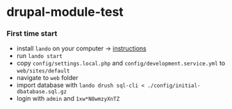 # drupal-module-test

### First time start
- install `lando` on your computer -> [instructions](https://docs.lando.dev/getting-started/installation.html)
- run `lando start`
- copy `config/settings.local.php` and `config/development.service.yml` to `web/sites/default`
- navigate to `web` folder
- import database with `lando drush sql-cli < ./config/initial-dbatabase.sql.gz`
- login with `admin` and `1xw*N8wmzyXnTZ`